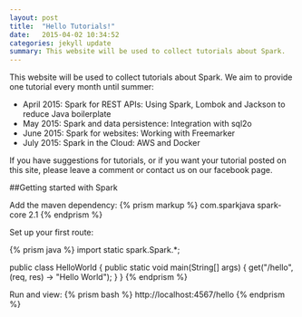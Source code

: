 ```yaml
---
layout: post
title:  "Hello Tutorials!"
date:   2015-04-02 10:34:52
categories: jekyll update
summary: This website will be used to collect tutorials about Spark.
---
```


This website will be used to collect tutorials about Spark. We aim to provide one tutorial every month until summer:

* April 2015: Spark for REST APIs: Using Spark, Lombok and Jackson to reduce Java boilerplate
* May 2015: Spark and data persistence: Integration with sql2o
* June 2015: Spark for websites: Working with Freemarker
* July 2015: Spark in the Cloud: AWS and Docker

If you have suggestions for tutorials, or if you want your tutorial posted on this site, please leave a comment or contact us on our facebook page.

##Getting started with Spark

Add the maven dependency:
{% prism markup %}
<dependency>
    <groupId>com.sparkjava</groupId>
    <artifactId>spark-core</artifactId>
    <version>2.1</version>
</dependency>
{% endprism %}

Set up your first route:

{% prism java %}
import static spark.Spark.*;

public class HelloWorld {
    public static void main(String[] args) {
        get("/hello", (req, res) -> "Hello World");
    }
}
{% endprism %}

Run and view:
{% prism bash %}
http://localhost:4567/hello
{% endprism %}
